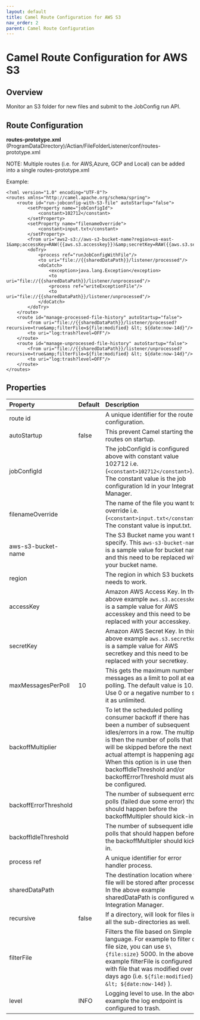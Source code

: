 ```yaml
---
layout: default
title: Camel Route Configuration for AWS S3
nav_order: 2
parent: Camel Route Configuration
---
```

# Camel Route Configuration for AWS S3

## Overview

Monitor an S3 folder for new files and submit to the JobConfig run API.

## Route Configuration

**routes-prototype.xml**
(ProgramDataDirectory)/Actian/FileFolderListener/conf/routes-prototype.xml

NOTE: Multiple routes (i.e. for AWS,Azure, GCP and Local) can be added into a single routes-prototype.xml

Example:
```
<?xml version="1.0" encoding="UTF-8"?>
<routes xmlns="http://camel.apache.org/schema/spring">    
    <route id="run-jobconfig-with-S3-file" autoStartup="false">
        <setProperty name="jobConfigId">
            <constant>102712</constant>
        </setProperty>
        <setProperty name="filenameOverride">
            <constant>input.txt</constant>
        </setProperty>
        <from uri="aws2-s3://aws-s3-bucket-name?region=us-east-1&amp;accessKey=RAW({{aws.s3.accesskey}})&amp;secretKey=RAW({{aws.s3.secretkey}})&amp;maxMessagesPerPoll=1&amp;backoffMultiplier=6&amp;backoffErrorThreshold=5&amp;backoffIdleThreshold=5"/>
        <doTry>
            <process ref="runJobConfigWithFile"/>
            <to uri="file://{{sharedDataPath}}/listener/processed"/>
            <doCatch>
                <exception>java.lang.Exception</exception>
                <to uri="file://{{sharedDataPath}}/listener/unprocessed"/>
                <process ref="writeExceptionFile"/>
                <to uri="file://{{sharedDataPath}}/listener/unprocessed"/>
            </doCatch>
        </doTry>
    </route>    
    <route id="manage-processed-file-history" autoStartup="false">
        <from uri="file://{{sharedDataPath}}/listener/processed?recursive=true&amp;filterFile=${file:modified} &lt; ${date:now-14d}"/>
        <to uri="log:trash?level=OFF"/>
    </route>
    <route id="manage-unprocessed-file-history" autoStartup="false">
        <from uri="file://{{sharedDataPath}}/listener/unprocessed?recursive=true&amp;filterFile=${file:modified} &lt; ${date:now-14d}"/>
        <to uri="log:trash?level=OFF"/>
    </route>
</routes>
```
## Properties

| Property                | Default | Description                                                                                                                                                                                                                               |
| :---------------------- | :------ | :---------------------------------------------------------------------------------------------------------------------------------------------------------------------------------------------------------------------------------------- |
| route id                      |         | A unique identifier for the route configuration.                                                                                                                                                                                                     |
| autoStartup           | false       | This prevent Camel starting the routes on startup.                                                                                                                                                                                         |
| jobConfigId              |         | The jobConfigId is configured above with constant value 102712 i.e. (```<constant>102712</constant>```). The constant value is the job configuration Id in your Integration Manager.                                                                                                                                                                                  |
| filenameOverride              |         | The name of the file you want to override i.e. (```<constant>input.txt</constant>```). The constant value is input.txt.                                                                                                                                                                                  |
| aws-s3-bucket-name                  |     | The S3 Bucket name you want to specify. This ```aws-s3-bucket-name``` is a sample value for bucket name and this need to be replaced with your bucket  name.                                                                                                            |
| region      |         | The region in which S3 buckets needs to work.                                                                                                                                                                                              |
| accessKey    |         | Amazon AWS Access Key. In the above example ```aws.s3.accesskey``` is a sample value for AWS accesskey and this need to be replaced with your accesskey.                                                                                                                                                   |
| secretKey         |         | Amazon AWS Secret Key. In this above example ```aws.s3.secretkey``` is a sample value for AWS secretkey and this need to be replaced with your secretkey.                                                                                                                                                                                                 |
| maxMessagesPerPoll      | 10       | This gets the maximum number of messages as a limit to poll at each polling. The default value is 10. Use 0 or a negative number to set it as unlimited.                          |
| backoffMultiplier       |         | To let the scheduled polling consumer backoff if there has been a number of subsequent idles/errors in a row. The multiplier is then the number of polls that will be skipped before the next actual attempt is happening again. When this option is in use then backoffIdleThreshold and/or backoffErrorThreshold must also be configured.                                      |
| backoffErrorThreshold       |         | The number of subsequent error polls (failed due some error) that should happen before the backoffMultipler should kick-in.    |
| backoffIdleThreshold       |         | The number of subsequent idle polls that should happen before the backoffMultipler should kick-in.    |
| process ref       |         | A unique identifier for error handler process.    |
| sharedDataPath       |         | The destination location where the file will be stored after processed. In the above example sharedDataPath is configured with Integration Manager.     |
| recursive       | false       | If a directory, will look for files in all the sub-directories as well.    |
| filterFile      |         | Filters the file based on Simple language. For example to filter on file size, you can use ```$\{file:size}``` 5000. In the above example filterFile is configured with file that was modified over 14 days ago (i.e. ```${file:modified} &lt; ${date:now-14d}``` ).  |
| level       | INFO        | Logging level to use. In the above example the log endpoint is configured to trash.  |